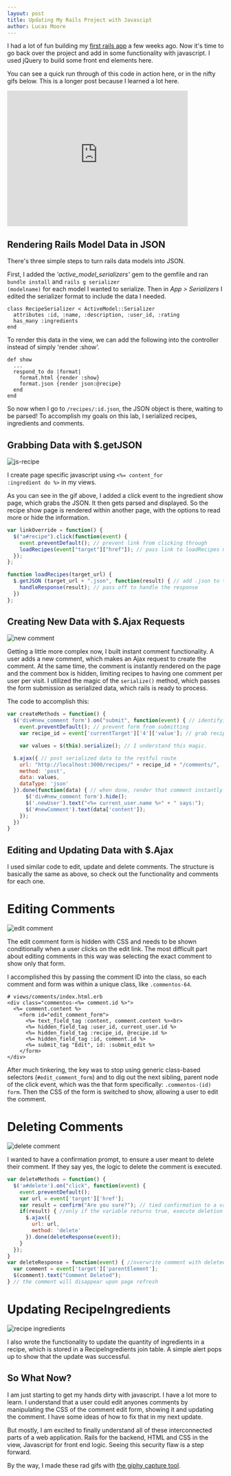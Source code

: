 ```yaml
---
layout: post
title: Updating My Rails Project with Javascipt
author: Lucas Moore
---
```


I had a lot of fun building my [first rails app](http://dev.thelucasmoore.com/2016/05/01/Rails-Project-Time.html) a few weeks ago.
Now it's time to go back over the project and add in some functionality with javascript. I used jQuery to build some front end elements here.

You can see a quick run through of this code in action here, or in the nifty gifs below.
This is a longer post because I learned a lot here. 

<iframe width="420" height="315" src="https://www.youtube.com/embed/Owt-AIWWckc" frameborder="0" allowfullscreen></iframe>

## Rendering Rails Model Data in JSON

There's three simple steps to turn rails data models into JSON.

First, I added the *'active_model_serializers'* gem to the gemfile and ran <code>bundle install</code> and <code>rails g serializer (modelname)</code> for each model I wanted to serialize. Then in *App > Serializers* I edited the serializer format to include the data I needed.

``` rails
class RecipeSerializer < ActiveModel::Serializer
  attributes :id, :name, :description, :user_id, :rating
  has_many :ingredients
end
```

To render this data in the view, we can add the following into the controller instead of simply 'render :show'.

``` rails
def show
  ...
  respond_to do |format|
    format.html {render :show}
    format.json {render json:@recipe}
  end
end
```
So now when I go to <code>/recipes/:id.json</code>, the JSON object is there, waiting to be parsed! 
To accomplish my goals on this lab, I serialized recipes, ingredients and comments.

## Grabbing Data with $.getJSON

![js-recipe](/assets/js_ingredient_show.gif)

I create page specific javascript using <code><%= content_for :ingredient do %></code> in my views.

As you can see in the gif above, I added a click event to the ingredient show page, which grabs the JSON. 
It then gets parsed and displayed. So the recipe show page is rendered within another page, with the options to read more or hide the information. 

``` javascript
var linkOverride = function() {
  $("a#recipe").click(function(event) {
    event.preventDefault(); // prevent link from clicking through
    loadRecipes(event["target"]["href"]); // pass link to loadRecipes method
  });
};

function loadRecipes(target_url) {
  $.getJSON (target_url + ".json", function(result) { // add .json to the url
    handleResponse(result); // pass off to handle the response
  })
};
```

## Creating New Data with $.Ajax Requests

![new comment](/assets/js_add_comment.gif)

Getting a little more complex now, I built instant comment functionality. A user adds a new comment, which makes an Ajax request to create the comment. 
At the same time, the comment is instantly rendered on the page and the comment box is hidden, limiting recipes to having one comment per user per visit. 
I utilized the magic of the <code>serialize()</code> method, which passes the form submission as serialized data, which rails is ready to process.

The code to accomplish this: 

``` javascript
var createMethods = function() {
  $('div#new_comment form').on("submit", function(event) { // identifying the form with jQuery selectors
    event.preventDefault(); // prevent form from submitting
    var recipe_id = event['currentTarget']['4']['value']; // grab recipe ID from the event

    var values = $(this).serialize(); // I understand this magic.

  $.ajax({ // post serialized data to the restful route
    url: "http://localhost:3000/recipes/" + recipe_id + "/comments/",
    method: 'post',
    data: values,
    dataType: 'json'
  }).done(function(data) { // when done, render that comment instantly on the page.
      $('div#new_comment form').hide();
      $('.newUser').text("<%= current_user.name %>" + " says:");
      $('#newComment').text(data['content']);
    });
  })
}
```

## Editing and Updating Data with $.Ajax

I used similar code to edit, update and delete comments. The structure is basically the same as above, so check out the functionality and comments for each one. 

# Editing Comments

![edit comment](/assets/js-edit-comment.gif)

The edit comment form is hidden with CSS and needs to be shown conditionally when a user clicks on the edit link.
The most difficult part about editing comments in this way was selecting the exact comment to show only that form. 

I accomplished this by passing the comment ID into the class, so each comment and form was within a unique class, like <code>.commentos-64</code>.

``` erb
# views/comments/index.html.erb
<div class="commentos-<%= comment.id %>">
  <%= comment.content %>
    <form id="edit_comment_form">
      <%= text_field_tag :content, comment.content %><br>
      <%= hidden_field_tag :user_id, current_user.id %>
      <%= hidden_field_tag :recipe_id, @recipe.id %>
      <%= hidden_field_tag :id, comment.id %>
      <%= submit_tag "Edit", id: :submit_edit %>
    </form>
</div>
```
After much tinkering, the key was to stop using generic class-based selectors (<code>#edit_comment_form</code>) and to dig out the next sibling, parent node of the click event, which was the that form specifically: <code>.commentos-(id) form</code>. Then the CSS of the form is switched to show, allowing a user to edit the comment. 

# Deleting Comments

![delete comment](/assets/js_comment_delete.gif)

I wanted to have a confirmation prompt, to ensure a user meant to delete their comment. If they say yes, the logic to delete the comment is executed. 

``` javascript
var deleteMethods = function() {
  $('a#delete').on("click", function(event) {
    event.preventDefault();
    var url = event['target']['href'];
    var result = confirm("Are you sure?"); // tied confirmation to a variable
    if(result) { //only if the variable returns true, execute deletion
      $.ajax({
        url: url,
        method: 'delete'
      }).done(deleteResponse(event));
    }
  });
}
var deleteResponse = function(event) { //overwrite comment with deleted message
  var comment = event['target']['parentElement'];
  $(comment).text("Comment Deleted");
} // the comment will disappear upon page refresh
```

# Updating RecipeIngredients

![recipe ingredients](/assets/js_update_ingredients.gif)

I also wrote the functionality to update the quantity of ingredients in a recipe, which is stored in a RecipeIngredients join table. A simple alert pops up to show that the update was successful. 

## So What Now?

I am just starting to get my hands dirty with javascript. I have a lot more to learn. I understand that a user could edit anyones comments by manipulating the CSS of the comment edit form, showing it and updating the comment. I have some ideas of how to fix that in my next update.

But mostly, I am excited to finally understand all of these interconnected parts of a web application. Rails for the backend, HTML and CSS in the view, Javascript for front end logic. Seeing this security flaw is a step forward. 

By the way, I made these rad gifs with [the giphy capture tool](http://giphy.com/posts/giphy-launches-giphy-capture-for-mac).

